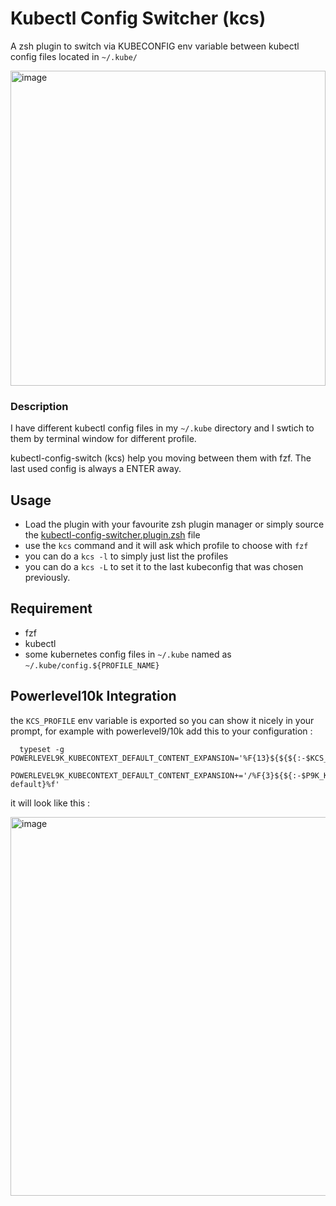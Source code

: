 # Kubectl Config Switcher (kcs)

A zsh plugin to switch via KUBECONFIG env variable between kubectl config files located in `~/.kube/`

<img width="504" alt="image" src="https://user-images.githubusercontent.com/98980/154470753-36c17566-d813-4826-ae28-f65683aeb0ec.png">


### Description

I have different kubectl config files in my `~/.kube` directory and I swtich to them by terminal window for different profile.

kubectl-config-switch (kcs) help you moving between them with fzf. The last used config is always a ENTER away.

## Usage

* Load the plugin with your favourite zsh plugin manager or simply source the [kubectl-config-switcher.plugin.zsh](./kubectl-config-switcher.plugin.zsh) file
* use the `kcs` command and it will ask which profile to choose with `fzf`
* you can do a `kcs -l` to simply just list the profiles
* you can do a `kcs -L` to set it to the last kubeconfig that was chosen previously.

## Requirement

* fzf
* kubectl
* some kubernetes config files in `~/.kube` named as `~/.kube/config.${PROFILE_NAME}`

## Powerlevel10k Integration

the `KCS_PROFILE` env variable is exported so you can show it nicely in your prompt, for example with powerlevel9/10k add this to your configuration : 

```shell
  typeset -g POWERLEVEL9K_KUBECONTEXT_DEFAULT_CONTENT_EXPANSION='%F{13}${${${:-$KCS_PROFILE}:-$P9K_KUBECONTEXT_CLUSTER}}%f'
  POWERLEVEL9K_KUBECONTEXT_DEFAULT_CONTENT_EXPANSION+='/%F{3}${${:-$P9K_KUBECONTEXT_NAMESPACE}:-default}%f'
```

it will look like this :

<img width="606" alt="image" src="https://user-images.githubusercontent.com/98980/154470505-876e4e1f-f711-4d7e-afc9-21de99f3e551.png">

